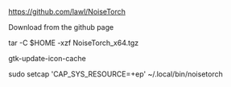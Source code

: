 https://github.com/lawl/NoiseTorch


Download from the github page

tar -C $HOME -xzf NoiseTorch_x64.tgz

gtk-update-icon-cache

sudo setcap 'CAP_SYS_RESOURCE=+ep' ~/.local/bin/noisetorch
